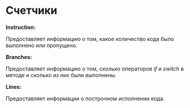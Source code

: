 # Счетчики

**Instruction:**

Предоставляет информацию о том, какое количество кода было выполнено или пропущено.

**Branches:**

Предоставляет информацию о том, сколько операторов *if* и *switch* в методе и сколько из них были выполнены.

**Lines:**

Предоставляет информации о построчном исполнении кода.


